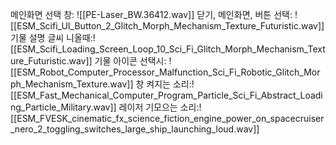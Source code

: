 메인화면 선택 창: ![[PE-Laser_BW.36412.wav]]
닫기, 메인화면, 버튼 선택: ![[ESM_Scifi_UI_Button_2_Glitch_Morph_Mechanism_Texture_Futuristic.wav]]
기물 설명 글씨 니올때:![[ESM_Scifi_Loading_Screen_Loop_10_Sci_Fi_Glitch_Morph_Mechanism_Texture_Futuristic.wav]]
기물 아이콘 선택시: ![[ESM_Robot_Computer_Processor_Malfunction_Sci_Fi_Robotic_Glitch_Morph_Mechanism_Texture.wav]]
창 켜지는 소리:![[ESM_Fast_Mechanical_Computer_Program_Particle_Sci_Fi_Abstract_Loading_Particle_Military.wav]]
레이저 기모으는 소리:![[ESM_FVESK_cinematic_fx_science_fiction_engine_power_on_spacecruiser_nero_2_toggling_switches_large_ship_launching_loud.wav]]
